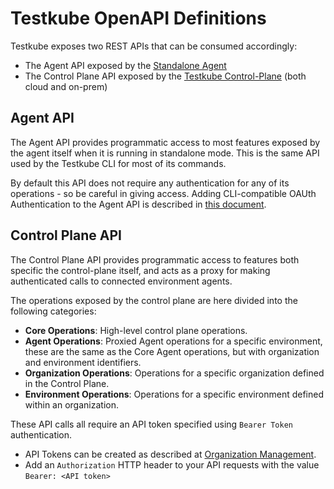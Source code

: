 # Testkube OpenAPI Definitions

Testkube exposes two REST APIs that can be consumed accordingly:

- The Agent API exposed by the [Standalone Agent](../articles/install/deployment-architectures#testkube-standalone-agent)
- The Control Plane API exposed by the [Testkube Control-Plane](../articles/install/deployment-architectures) (both cloud and on-prem)

## Agent API

The Agent API provides programmatic access to most features exposed
by the agent itself when it is running in standalone mode. This is the same API used by 
the Testkube CLI for most of its commands. 

By default this API does not require any authentication for any of its operations - so be careful in giving access.
Adding CLI-compatible OAUth Authentication to the Agent API is described in [this document](../articles/oauth-cli.md).

## Control Plane API

The Control Plane API provides programmatic access 
to features both specific the control-plane itself, and acts as a proxy for making
authenticated calls to connected environment agents. 

The operations exposed by the control plane are here divided into the following categories:

- **Core Operations**: High-level control plane operations. 
- **Agent Operations**: Proxied Agent operations for a specific environment, these are the same as the Core Agent operations, 
  but with organization and environment identifiers.
- **Organization Operations**: Operations for a specific organization defined in the Control Plane.
- **Environment Operations**: Operations for a specific environment defined within an organization.

These API calls all require an API token specified using `Bearer Token` authentication. 
- API Tokens can be created as described at [Organization Management](../testkube-pro/articles/api-token-management).
- Add an `Authorization` HTTP header to your API requests with the value `Bearer: <API token>`

